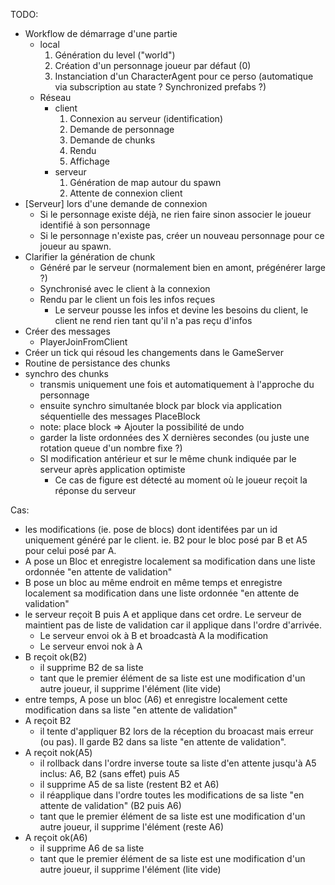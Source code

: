 TODO:
- Workflow de démarrage d'une partie
  - local
    1. Génération du level ("world")
    2. Création d'un personnage joueur par défaut (0)
    3. Instanciation d'un CharacterAgent pour ce perso (automatique via subscription au state ? Synchronized prefabs ?)
  - Réseau
    - client
      1. Connexion au serveur (identification)
      2. Demande de personnage
      3. Demande de chunks
      4. Rendu
      5. Affichage
    - serveur
      1. Génération de map autour du spawn
      2. Attente de connexion client
- [Serveur] lors d'une demande de connexion
  - Si le personnage existe déjà, ne rien faire sinon associer le joueur identifié à son personnage
  - Si le personnage n'existe pas, créer un nouveau personnage pour ce joueur au spawn.
- Clarifier la génération de chunk
    - Généré par le serveur (normalement bien en amont, prégénérer large ?)
    - Synchronisé avec le client à la connexion
    - Rendu par le client un fois les infos reçues
      - Le serveur pousse les infos et devine les besoins du client, le client ne rend rien tant qu'il n'a pas reçu d'infos
- Créer des messages
  - PlayerJoinFromClient
- Créer un tick qui résoud les changements dans le GameServer
- Routine de persistance des chunks
- synchro des chunks
  - transmis uniquement une fois et automatiquement à l'approche du personnage
  - ensuite synchro simultanée block par block via application séquentielle des messages PlaceBlock
  - note: place block => Ajouter la possibilité de undo
  - garder la liste ordonnées des X dernières secondes (ou juste une rotation queue d'un nombre fixe ?)
  - SI modification antérieur et sur le même chunk indiquée par le serveur après application optimiste
    - Ce cas de figure est détecté au moment où le joueur reçoit la réponse du serveur

Cas:
- les modifications (ie. pose de blocs) dont identifées par un id uniquement généré par le client. ie. B2 pour le bloc posé par B et A5 pour celui posé par A.
- A pose un Bloc et enregistre localement sa modification dans une liste ordonnée "en attente de validation"
- B pose un bloc au même endroit en même temps et enregistre localement sa modification dans une liste ordonnée "en attente de validation"
- le serveur reçoit B puis A et applique dans cet ordre. Le serveur de maintient pas de liste de validation car il applique dans l'ordre d'arrivée.
  - Le serveur envoi ok à B et broadcastà A la modification
  - Le serveur envoi nok à A
- B reçoit ok(B2)
  - il supprime B2 de sa liste
  - tant que le premier élément de sa liste est une modification d'un autre joueur, il supprime l'élément (lite vide)
- entre temps, A pose un bloc (A6) et enregistre localement cette modification dans sa liste "en attente de validation"
- A reçoit B2
  - il tente d'appliquer B2 lors de la réception du broacast mais erreur (ou pas). Il garde B2 dans sa liste "en attente de validation".
- A reçoit nok(A5)
  - il rollback dans l'ordre inverse toute sa liste d'en attente jusqu'à A5 inclus: A6, B2 (sans effet) puis A5
  - il supprime A5 de sa liste (restent B2 et A6)
  - il réapplique dans l'ordre toutes les modifications de sa liste "en attente de validation" (B2 puis A6)
  - tant que le premier élément de sa liste est une modification d'un autre joueur, il supprime l'élément (reste A6)
- A reçoit ok(A6)
  - il supprime A6 de sa liste
  - tant que le premier élément de sa liste est une modification d'un autre joueur, il supprime l'élément (lite vide)